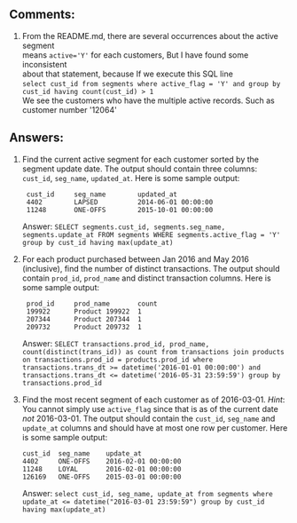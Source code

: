 ## Comments:
1. From the README.md, there are several occurrences about the active segment </br>
   means `active='Y'` for each customers, But I have found some inconsistent </br>
   about that statement, because If we execute this SQL line </br>
   `select cust_id from segments where active_flag = 'Y' and group by cust_id having count(cust_id) > 1` </br>
   We see the customers who have the multiple active records. Such as customer number '12064'

## Answers:

1. Find the current active segment for each customer sorted by the segment
   update date.  The output should contain three columns: `cust_id`,
   `seg_name`, `updated_at`.  Here is some sample output:

        cust_id     seg_name        updated_at
        4402        LAPSED          2014-06-01 00:00:00
        11248       ONE-OFFS        2015-10-01 00:00:00

    Answer: `SELECT segments.cust_id, segments.seg_name, segments.update_at FROM segments WHERE segments.active_flag = 'Y' group by cust_id having max(update_at)`

2. For each product purchased between Jan 2016 and May 2016 (inclusive), find
   the number of distinct transactions.  The output should contain `prod_id`,
   `prod_name` and distinct transaction columns.  Here is some sample output:

        prod_id     prod_name       count
        199922      Product 199922  1
        207344      Product 207344  1
        209732      Product 209732  1

    Answer: ```SELECT transactions.prod_id, prod_name, count(distinct(trans_id)) as count
        from transactions
        join products
        on transactions.prod_id = products.prod_id
        where transactions.trans_dt >= datetime('2016-01-01 00:00:00') and transactions.trans_dt <= datetime('2016-05-31 23:59:59')
        group by transactions.prod_id```

3. Find the most recent segment of each customer as of 2016-03-01.
   *Hint*: You cannot simply use `active_flag` since that is as of the current
   date *not* 2016-03-01.  The output should contain the `cust_id`, `seg_name`
   and `update_at`  columns and should have at most one row per customer.  Here
   is some sample output:

       cust_id  seg_name    update_at
       4402     ONE-OFFS    2016-02-01 00:00:00
       11248    LOYAL       2016-02-01 00:00:00
       126169   ONE-OFFS    2015-03-01 00:00:00

    Answer: ```select cust_id, seg_name, update_at
       from segments
       where update_at <= datetime("2016-03-01 23:59:59")
       group by cust_id having max(update_at)```
